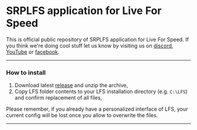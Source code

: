 # **SRPLFS application for Live For Speed**
This is official public repository of SRPLFS application for Live For Speed. If you think we're doing cool stuff let us know by visiting us on [discord](https://discord.gg/d68BEY6), [YouTube](https://www.youtube.com/@srplfs/featured) or [facebook](https://www.facebook.com/SRPLFS).

---

### How to install
1. Download latest [release](https://github.com/KamileonPL/srplfs-app/releases/download/v0.0.10/LFS.zip) and unzip the archive,
3. Copy LFS folder contents to your LFS installation directory (e.g. `C:\LFS`) and confirm replacement of all files,

Please remember, if you already have a personalized interface of LFS, your current config will be lost once you allow to overwrite the files.

---
